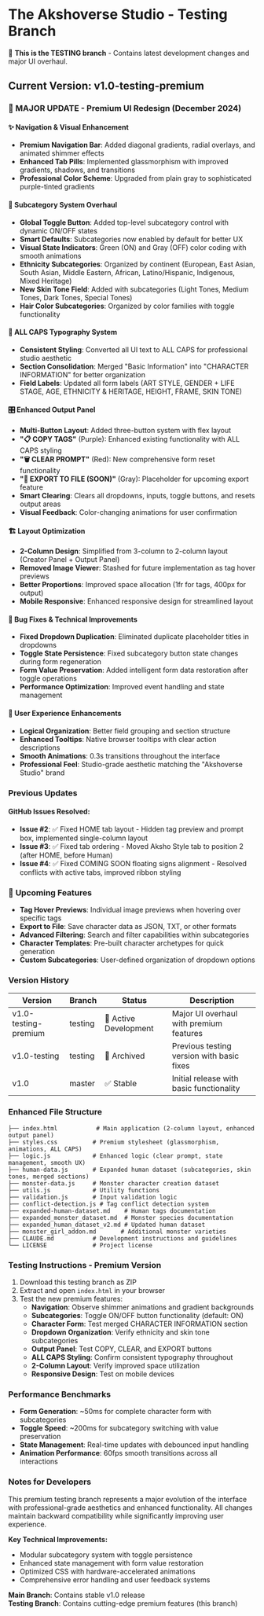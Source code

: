# The Akshoverse Studio - Testing Branch

🚧 **This is the TESTING branch** - Contains latest development changes and major UI overhaul.

## Current Version: v1.0-testing-premium

### 🎨 MAJOR UPDATE - Premium UI Redesign (December 2024)

#### ✨ **Navigation & Visual Enhancement**
- **Premium Navigation Bar**: Added diagonal gradients, radial overlays, and animated shimmer effects
- **Enhanced Tab Pills**: Implemented glassmorphism with improved gradients, shadows, and transitions
- **Professional Color Scheme**: Upgraded from plain gray to sophisticated purple-tinted gradients

#### 🔧 **Subcategory System Overhaul**
- **Global Toggle Button**: Added top-level subcategory control with dynamic ON/OFF states
- **Smart Defaults**: Subcategories now enabled by default for better UX
- **Visual State Indicators**: Green (ON) and Gray (OFF) color coding with smooth animations
- **Ethnicity Subcategories**: Organized by continent (European, East Asian, South Asian, Middle Eastern, African, Latino/Hispanic, Indigenous, Mixed Heritage)
- **New Skin Tone Field**: Added with subcategories (Light Tones, Medium Tones, Dark Tones, Special Tones)
- **Hair Color Subcategories**: Organized by color families with toggle functionality

#### 📝 **ALL CAPS Typography System**
- **Consistent Styling**: Converted all UI text to ALL CAPS for professional studio aesthetic
- **Section Consolidation**: Merged "Basic Information" into "CHARACTER INFORMATION" for better organization
- **Field Labels**: Updated all form labels (ART STYLE, GENDER + LIFE STAGE, AGE, ETHNICITY & HERITAGE, HEIGHT, FRAME, SKIN TONE)

#### 🎛️ **Enhanced Output Panel**
- **Multi-Button Layout**: Added three-button system with flex layout
- **"📋 COPY TAGS"** (Purple): Enhanced existing functionality with ALL CAPS styling
- **"🗑️ CLEAR PROMPT"** (Red): New comprehensive form reset functionality
- **"📄 EXPORT TO FILE (SOON)"** (Gray): Placeholder for upcoming export feature
- **Smart Clearing**: Clears all dropdowns, inputs, toggle buttons, and resets output areas
- **Visual Feedback**: Color-changing animations for user confirmation

#### 🏗️ **Layout Optimization**
- **2-Column Design**: Simplified from 3-column to 2-column layout (Creator Panel + Output Panel)
- **Removed Image Viewer**: Stashed for future implementation as tag hover previews
- **Better Proportions**: Improved space allocation (1fr for tags, 400px for output)
- **Mobile Responsive**: Enhanced responsive design for streamlined layout

#### 🐛 **Bug Fixes & Technical Improvements**
- **Fixed Dropdown Duplication**: Eliminated duplicate placeholder titles in dropdowns
- **Toggle State Persistence**: Fixed subcategory button state changes during form regeneration
- **Form Value Preservation**: Added intelligent form data restoration after toggle operations
- **Performance Optimization**: Improved event handling and state management

#### 🎯 **User Experience Enhancements**
- **Logical Organization**: Better field grouping and section structure
- **Enhanced Tooltips**: Native browser tooltips with clear action descriptions
- **Smooth Animations**: 0.3s transitions throughout the interface
- **Professional Feel**: Studio-grade aesthetic matching the "Akshoverse Studio" brand

### Previous Updates

#### GitHub Issues Resolved:
- **Issue #2**: ✅ Fixed HOME tab layout - Hidden tag preview and prompt box, implemented single-column layout
- **Issue #3**: ✅ Fixed tab ordering - Moved Aksho Style tab to position 2 (after HOME, before Human)  
- **Issue #4**: ✅ Fixed COMING SOON floating signs alignment - Resolved conflicts with active tabs, improved ribbon styling

### 🔮 **Upcoming Features**
- **Tag Hover Previews**: Individual image previews when hovering over specific tags
- **Export to File**: Save character data as JSON, TXT, or other formats
- **Advanced Filtering**: Search and filter capabilities within subcategories
- **Character Templates**: Pre-built character archetypes for quick generation
- **Custom Subcategories**: User-defined organization of dropdown options

### Version History

| Version | Branch | Status | Description |
|---------|--------|--------|-------------|
| v1.0-testing-premium | testing | 🚧 Active Development | Major UI overhaul with premium features |
| v1.0-testing | testing | 📁 Archived | Previous testing version with basic fixes |
| v1.0 | master | ✅ Stable | Initial release with basic functionality |

### Enhanced File Structure

```
├── index.html           # Main application (2-column layout, enhanced output panel)
├── styles.css          # Premium stylesheet (glassmorphism, animations, ALL CAPS)
├── logic.js            # Enhanced logic (clear prompt, state management, smooth UX)
├── human-data.js       # Expanded human dataset (subcategories, skin tones, merged sections)
├── monster-data.js     # Monster character creation dataset  
├── utils.js            # Utility functions
├── validation.js       # Input validation logic
├── conflict-detection.js # Tag conflict detection system
├── expanded-human-dataset.md    # Human tags documentation
├── expanded_monster_dataset.md  # Monster species documentation
├── expanded_human_dataset_v2.md # Updated human dataset
├── monster_girl_addon.md       # Additional monster varieties
├── CLAUDE.md           # Development instructions and guidelines
└── LICENSE             # Project license
```

### Testing Instructions - Premium Version

1. Download this testing branch as ZIP
2. Extract and open `index.html` in your browser
3. Test the new premium features:
   - **Navigation**: Observe shimmer animations and gradient backgrounds
   - **Subcategories**: Toggle ON/OFF button functionality (default: ON)
   - **Character Form**: Test merged CHARACTER INFORMATION section
   - **Dropdown Organization**: Verify ethnicity and skin tone subcategories
   - **Output Panel**: Test COPY, CLEAR, and EXPORT buttons
   - **ALL CAPS Styling**: Confirm consistent typography throughout
   - **2-Column Layout**: Verify improved space utilization
   - **Responsive Design**: Test on mobile devices

### Performance Benchmarks

- **Form Generation**: ~50ms for complete character form with subcategories
- **Toggle Speed**: ~200ms for subcategory switching with value preservation
- **State Management**: Real-time updates with debounced input handling
- **Animation Performance**: 60fps smooth transitions across all interactions

### Notes for Developers

This premium testing branch represents a major evolution of the interface with professional-grade aesthetics and enhanced functionality. All changes maintain backward compatibility while significantly improving user experience.

**Key Technical Improvements:**
- Modular subcategory system with toggle persistence
- Enhanced state management with form value restoration
- Optimized CSS with hardware-accelerated animations
- Comprehensive error handling and user feedback systems

**Main Branch**: Contains stable v1.0 release  
**Testing Branch**: Contains cutting-edge premium features (this branch)